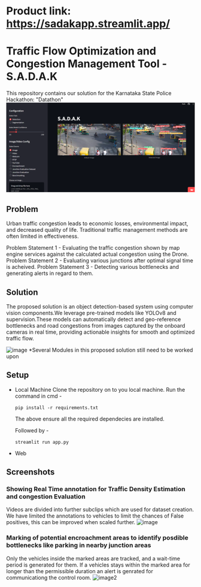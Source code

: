 
# Product link: https://sadakapp.streamlit.app/

# Traffic Flow Optimization and Congestion Management Tool - S.A.D.A.K

This repository contains our solution for the Karnataka State Police Hackathon: "Datathon"
![App Screenshot](cover.png)
## Problem

Urban traffic congestion leads to economic losses, environmental impact, and decreased quality of life. Traditional traffic management methods are often limited in effectiveness.  

Problem Statement 1 - Evaluating the traffic congestion shown by map engine services against the calculated actual congestion using the Drone.
Problem Statement 2 - Evaluating various junctions after optimal signal time is acheived.
Problem Statement 3 - Detecting various bottlenecks and generating alerts in regard to them.

## Solution

The proposed solution is an object detection-based system using computer vision components.We leverage pre-trained models like YOLOv8 and supervision.These models can automatically detect and geo-reference bottlenecks and road congestions from images captured by the onboard cameras in real time, providing actionable insights for smooth and optimized traffic flow.

![image](https://github.com/Dev-on-go/S.A.D.A.K/assets/120119971/120599b9-5b57-4677-924e-7a0a3f4d21ef)
*Several Modules in this proposed solution still need to be worked upon

## Setup
- Local Machine
  Clone the repository on to you local machine.
  Run the command in cmd -
  ```
  pip install -r requirements.txt
  ```
  The above ensure all the required dependecies are installed.

  Followed by -
  ```
  streamlit run app.py
  ```
  
  
- Web

## Screenshots

### Showing Real Time annotation for Traffic Density Estimation and congestion Evaluation
Videos are divided into further subclips which are used for dataset creation.  
We have limited the annotations to vehicles to limit the chances of False positives, this can be improved when scaled further.
![image](https://github.com/Dev-on-go/S.A.D.A.K/assets/120119971/c81c8850-1a2f-4778-9b2e-720754362698)

### Marking of potential encroachment areas to identify posdible bottlenecks like parking in nearby junction areas

Only the vehicles inside the marked areas are tracked, and a wait-time period is generated for them. If a vehicles stays within the marked area for longer than the permissible duration an alert is genrated for communicationg the control room.
![image2](https://github.com/that-coding-kid/S.A.D.A.K/assets/120119971/04693fdb-9e43-4186-9f35-3b7d11ee3382)

